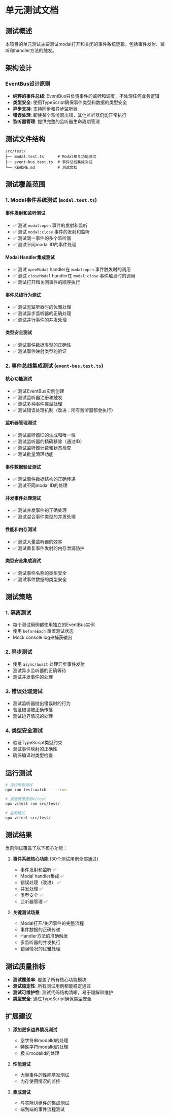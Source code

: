 # 单元测试文档

## 测试概述

本项目的单元测试主要测试modal打开和关闭的事件系统逻辑，包括事件发射、监听和handler方法的触发。

## 架构设计

### EventBus设计原则
- **纯粹的事件总线**: EventBus只负责事件的监听和调度，不处理任何业务逻辑
- **类型安全**: 使用TypeScript确保事件类型和数据的类型安全
- **异步支持**: 支持同步和异步监听器
- **错误处理**: 即使某个监听器出错，其他监听器仍能正常执行
- **监听器管理**: 提供完整的监听器生命周期管理

## 测试文件结构

```
src/test/
├── modal.test.ts      # Modal相关功能测试
├── event-bus.test.ts  # 事件总线集成测试
└── README.md          # 测试文档
```

## 测试覆盖范围

### 1. Modal事件系统测试 (`modal.test.ts`)

#### 事件发射和监听测试
- ✅ 测试 `modal:open` 事件的发射和监听
- ✅ 测试 `modal:close` 事件的发射和监听
- ✅ 测试同一事件的多个监听器
- ✅ 测试不同modal ID的事件处理

#### Modal Handler集成测试
- ✅ 测试 `openModal` handler在 `modal:open` 事件触发时的调用
- ✅ 测试 `closeModal` handler在 `modal:close` 事件触发时的调用
- ✅ 测试打开和关闭事件的顺序执行

#### 事件总线行为测试
- ✅ 测试无监听器时的优雅处理
- ✅ 测试异步监听器的正确处理
- ✅ 测试并行事件的并发处理

#### 类型安全测试
- ✅ 测试事件数据类型的正确性
- ✅ 测试事件映射类型的验证

### 2. 事件总线集成测试 (`event-bus.test.ts`)

#### 核心功能测试
- ✅ 测试EventBus实例创建
- ✅ 测试监听器注册和触发
- ✅ 测试多种事件类型处理
- ✅ 测试错误处理机制（改进：所有监听器都会执行）

#### 监听器管理测试
- ✅ 测试监听器ID的生成和唯一性
- ✅ 测试监听器的精确移除（通过ID）
- ✅ 测试监听器计数和状态检查
- ✅ 测试批量清理功能

#### 事件数据验证测试
- ✅ 测试事件数据结构的正确传递
- ✅ 测试不同modal ID的处理



#### 并发事件处理测试
- ✅ 测试并发事件的正确处理
- ✅ 测试混合事件类型的并发处理

#### 性能和内存测试
- ✅ 测试大量监听器的效率
- ✅ 测试重复事件发射的内存泄漏防护

#### 类型安全集成测试
- ✅ 测试事件名称的类型安全
- ✅ 测试事件数据的类型安全

## 测试策略

### 1. 隔离测试
- 每个测试用例都使用独立的EventBus实例
- 使用 `beforeEach` 重置测试状态
- Mock console.log来捕获输出

### 2. 异步测试
- 使用 `async/await` 处理异步事件发射
- 测试异步监听器的正确等待
- 测试并发事件的处理

### 3. 错误处理测试
- 测试监听器抛出错误时的行为
- 验证错误被正确传播
- 测试边界情况的处理

### 4. 类型安全测试
- 验证TypeScript类型约束
- 测试事件映射的正确性
- 确保编译时类型检查

## 运行测试

```bash
# 运行所有测试
npm run test:watch -- --run

# 或者直接使用vitest
npx vitest run src/test/

# 监听模式
npx vitest src/test/
```

## 测试结果

当前测试覆盖了以下核心功能：

1. **事件系统核心功能** (30个测试用例全部通过)
   - 事件发射和监听 ✅
   - Modal handler集成 ✅
   - 错误处理（改进） ✅
   - 并发处理 ✅
   - 类型安全 ✅
   - 监听器管理 ✅

2. **关键测试场景**
   - Modal打开/关闭事件的完整流程
   - 事件数据的正确传递
   - Handler方法的准确触发
   - 多监听器的并发执行
   - 错误情况的优雅处理

## 测试质量指标

- **测试覆盖率**: 覆盖了所有核心功能模块
- **测试稳定性**: 所有测试用例都能稳定通过
- **测试可维护性**: 测试代码结构清晰，易于理解和维护
- **类型安全**: 通过TypeScript确保类型安全

## 扩展建议

1. **添加更多边界情况测试**
   - 空字符串modalId的处理
   - 特殊字符modalId的处理
   - 极长modalId的处理

2. **性能测试**
   - 大量事件的性能基准测试
   - 内存使用情况的监控

3. **集成测试**
   - 与实际UI组件的集成测试
   - 端到端的事件流程测试 